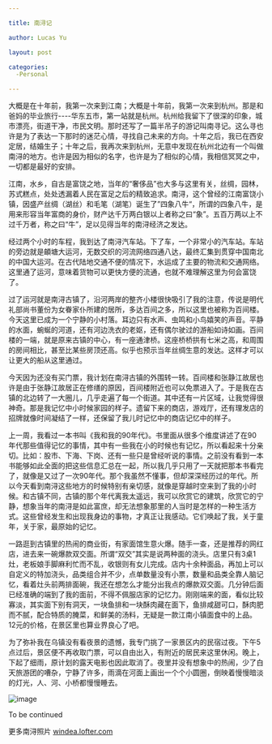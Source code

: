 ```yaml
---

title: 南浔记

author: Lucas Yu

layout: post

categories:
  -Personal

---
```


大概是在十年前，我第一次来到江南；大概是十年前，我第一次来到杭州。那是和爸妈的毕业旅行----华东五市，第一站就是杭州。杭州给我留下了很深的印象，城市漂亮，街道干净，市民文明。那时还写了一篇半吊子的游记叫南寻记。这么寻也许是为了表达一下那时的迷茫心情，寻找自己未来的方向。十年之后，我已在西安定居，结婚生子；十年之后，我再次来到杭州，无意中发现在杭州北边有一个叫做南浔的地方。也许是因为相似的名字，也许是为了相似的心情，我相信冥冥之中，一切都是最好的安排。

江南，水乡，自古是富饶之地，当年的“奢侈品”也大多与这里有关，丝绸，园林，苏式糕点，处处透漏着人民在富足之后的精致追求。南浔，这个曾经的江南富饶小镇，因盛产丝绸（湖丝）和毛笔（湖笔）诞生了”四象八牛“，所谓的四象八牛，是用来形容当年富商的身价，财产达千万两白银以上者称之曰“象”。五百万两以上不过千万者，称之曰“牛”，足以见得当年的南浔经济之发达。

经过两个小时的车程，我到达了南浔汽车站。下了车，一个非常小的汽车站。车站的旁边就是頔塘大运河，无数交织的河流网络四通八达，最终汇集到贯穿中国南北的中国大运河。在古代陆地交通不便的情况下，水运成了主要的物流和交通网络。这里通了运河，意味着货物可以更快方便的流通，也就不难理解这里为何会富饶了。

过了运河就是南浔古镇了，沿河两岸的整齐小楼很快吸引了我的注意，传说是明代礼部尚书董份为女眷家仆所建的居所，多达百间之多，所以这里也被称为百间楼。今天这里已成为一个宁静的小村落。耳边只有水声、虫鸣和小鸟嬉笑的声音。平静的水面，蜿蜒的河道，还有河边洗衣的老妪，还有偶尔驶过的游船如诗如画。百间楼的一端，就是原来古镇的中心，有一座通津桥。这座桥桥拱有七米之高，和周围的房间相比，甚至比某些房顶还高。似乎也预示当年丝绸生意的发达。这样才可以让更大的船从这里通过。

今天因为还没有买门票，我计划在南浔古镇的外围转一转。百间楼和张静江故居也许是由于张静江故居正在修缮的原因，百间楼附近也可以免票进入了。于是我在古镇的北边转了一大圈儿，几乎走遍了每一个街道。其中还有一片区域，让我觉得很神奇。那是我记忆中小时候家园的样子。遗留下来的商店，游戏厅，还有理发店的招牌就像时间凝结了一样，还保留了我儿时记忆中的商店记忆中的样子。

上一周，我看过一本书叫《我和我的90年代》。书里面从很多个维度讲述了在90年代那些值得记忆的事情，其中有一些我在小的时候也有记忆，所以看起来十分亲切。比如：股市、下海、下岗、还有一些只是曾经听说的事情。之前没有看到一本书能够如此全面的把这些信息汇总在一起，所以我几乎只用了一天就把那本书看完了，就像是又过了一次90年代。那个我虽然不懂事，但却深深经历过的年代。所以今天看到南浔这些地方的时候特别有亲切感，就像是穿越时空来到了我的小时候。和古镇不同，古镇的那个年代离我太遥远，我可以欣赏它的建筑，欣赏它的宁静，想象当年的南浔是如此富庶，却无法想象那里的人当时是怎样的一种生活方式。这些曾经发生和出现我身边的事物，才真正让我感动。它们唤起了我，关于童年，关于家，最原始的记忆。

一路逛到古镇里的热闹的商业街，有家面馆生意火爆。随手一查，还是推荐的网红店，进去来一碗爆款双交面。所谓“双交”其实是说两种面的浇头。店里只有3桌1灶，老板娘手脚麻利忙而不乱，收银则有女儿完成。店内十余种面品，再加上可以自定义的特加浇头，品类组合并不少，点单数量没有小票，数量和品类全靠人脑记忆，看着灶头前两排面碗，我还在想怎么才能分出我点的爆款双交面。几分钟后面已经准确的端到了我的面前，不得不佩服店家的记忆力。刚刚端来的面，看似比较寡淡，其实面下别有洞天，一块鱼排和一块酥肉藏在面下，鱼排咸甜可口，酥肉肥而不腻，配合特质的腌菜，和鲜美的汤料，无疑是一款江南小镇面食中的上品。12元的价格，在景区里也算业界良心了吧。

为了弥补我在乌镇没有看夜景的遗憾，我专门挑了一家景区内的民宿过夜。下午5点过后，景区便不再收取门票，可以自由出入，有附近的居民来这里休闲。晚上，下起了细雨，原计划的露天电影也因此取消了。夜里并没有想象中的热闹，少了白天旅游团的嘈杂，宁静了许多，雨滴在河面上画出一个个小圆圈，倒映着慢慢暗淡的灯光，人、河、小桥都慢慢睡去。

![image](http://www.iamyuchao.com/wp-content/uploads/2018/NanXun/3.jpeg)

To be continued

更多南浔照片 <a href="http://windea.lofter.com" target="_blank">windea.lofter.com</a>

